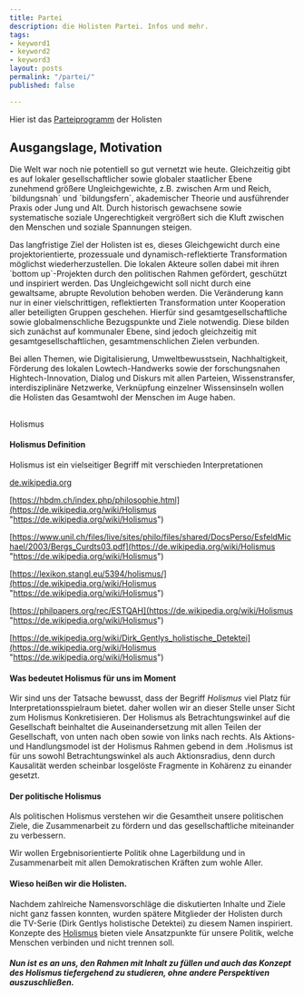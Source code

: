 ```yaml
---
title: Partei
description: die Holisten Partei. Infos und mehr.
tags:
- keyword1
- keyword2
- keyword3
layout: posts
permalink: "/partei/"
published: false

---
```

Hier ist das [Parteiprogramm](/partei/programm/) der Holisten

## Ausgangslage, Motivation

Die Welt war noch nie potentiell so gut vernetzt wie heute. Gleichzeitig gibt es
auf lokaler gesellschaftlicher sowie globaler staatlicher Ebene zunehmend
größere Ungleichgewichte, z.B. zwischen Arm und Reich, ´bildungsnah´ und
´bildungsfern´, akademischer Theorie und ausführender Praxis oder Jung und Alt.
Durch historisch gewachsene sowie systematische soziale Ungerechtigkeit
vergrößert sich die Kluft zwischen den Menschen und soziale Spannungen steigen.

Das langfristige Ziel der Holisten ist es, dieses Gleichgewicht durch eine
projektorientierte, prozessuale und dynamisch-reflektierte Transformation
möglichst wiederherzustellen. Die lokalen Akteure sollen dabei mit ihren ´bottom
up´-Projekten durch den politischen Rahmen gefördert, geschützt und inspiriert
werden. Das Ungleichgewicht soll nicht durch eine gewaltsame, abrupte Revolution
behoben werden. Die Veränderung kann nur in einer vielschrittigen, reflektierten
Transformation unter Kooperation aller beteiligten Gruppen geschehen. Hierfür
sind gesamtgesellschaftliche sowie globalmenschliche Bezugspunkte und Ziele
notwendig. Diese bilden sich zunächst auf kommunaler Ebene, sind jedoch
gleichzeitig mit gesamtgesellschaftlichen, gesamtmenschlichen Zielen verbunden.

Bei allen Themen, wie Digitalisierung, Umweltbewusstsein, Nachhaltigkeit,
Förderung des lokalen Lowtech-Handwerks sowie der forschungsnahen
Hightech-Innovation, Dialog und Diskurs mit allen Parteien, Wissenstransfer,
interdisziplinäre Netzwerke, Verknüpfung einzelner Wissensinseln wollen die
Holisten das Gesamtwohl der Menschen im Auge haben.

## 

Holismus

#### Holismus Definition

Holismus ist ein vielseitiger Begriff mit verschieden Interpretationen

[de.wikipedia.org](https://de.wikipedia.org/wiki/Holismus "Wikipedia")

[https://hbdm.ch/index.php/philosophie.html](https://de.wikipedia.org/wiki/Holismus "https://de.wikipedia.org/wiki/Holismus")

[https://www.unil.ch/files/live/sites/philo/files/shared/DocsPerso/EsfeldMichael/2003/Bergs_Curdts03.pdf](https://de.wikipedia.org/wiki/Holismus "https://de.wikipedia.org/wiki/Holismus")

[https://lexikon.stangl.eu/5394/holismus/](https://de.wikipedia.org/wiki/Holismus "https://de.wikipedia.org/wiki/Holismus")

[https://philpapers.org/rec/ESTQAH](https://de.wikipedia.org/wiki/Holismus "https://de.wikipedia.org/wiki/Holismus")

[https://de.wikipedia.org/wiki/Dirk_Gentlys_holistische_Detektei](https://de.wikipedia.org/wiki/Holismus "https://de.wikipedia.org/wiki/Holismus")

#### Was bedeutet Holismus für uns im Moment

Wir sind uns der Tatsache bewusst, dass der Begriff _Holismus_ viel Platz für Interpretationsspielraum bietet. daher wollen wir an dieser Stelle unser Sicht zum Holismus Konkretisieren. Der Holismus als Betrachtungswinkel auf die Gesellschaft beinhaltet die Auseinandersetzung mit allen Teilen der Gesellschaft, von unten nach oben sowie von links nach rechts. Als Aktions- und Handlungsmodel ist der Holismus Rahmen gebend in dem .Holismus ist für uns sowohl Betrachtungswinkel als auch Aktionsradius, denn durch Kausalität werden scheinbar losgelöste Fragmente in Kohärenz zu einander gesetzt.

#### Der politische Holismus

Als politischen Holismus verstehen wir die Gesamtheit unsere politischen Ziele, die Zusammenarbeit zu fördern und das gesellschaftliche miteinander zu verbessern.

Wir wollen Ergebnisorientierte Politik ohne Lagerbildung und in Zusammenarbeit mit allen Demokratischen Kräften zum wohle Aller.

#### Wieso heißen wir die Holisten.

Nachdem zahlreiche Namensvorschläge die diskutierten Inhalte und Ziele nicht ganz fassen konnten, wurden spätere Mitglieder der Holisten durch die TV-Serie (Dirk Gentlys holistische Detektei) zu diesem Namen inspiriert. Konzepte des [Holismus](https://de.wikipedia.org/wiki/Holismus?fbclid=IwAR3phRDxFmMKg5husj8iHMu0LyLWRlTgSZ0mV-qXaLNn0tLZbfFZeM1OpVI) bieten viele Ansatzpunkte für unsere Politik, welche Menschen verbinden und nicht trennen soll.

##### Nun ist es an uns, den Rahmen mit Inhalt zu füllen und auch das Konzept des Holismus tiefergehend zu studieren, ohne andere Perspektiven auszuschließen.